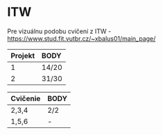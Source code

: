 # ITW
Pre vizuálnu podobu cvičení z ITW - https://www.stud.fit.vutbr.cz/~xbalus01/main_page/

| Projekt | BODY  |
|:--------|:------|
| 1       | 14/20 |
| 2       | 31/30 |

| Cvičenie| BODY  |
|:--------|:------|
| 2,3,4   | 2/2   |
| 1,5,6   | -     |
